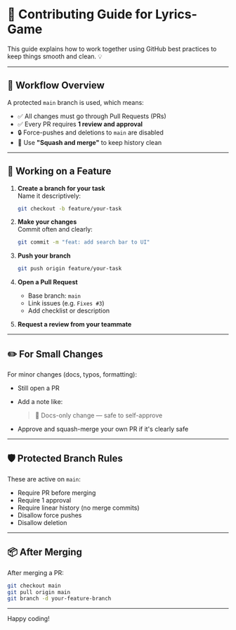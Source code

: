 
# 👥 Contributing Guide for Lyrics-Game

This guide explains how to work together using GitHub best practices to keep things smooth and clean. 💡

---

## 🔧 Workflow Overview

A protected `main` branch is used, which means:

- ✅ All changes must go through Pull Requests (PRs)
- ✅ Every PR requires **1 review and approval**
- 🔒 Force-pushes and deletions to `main` are disabled
- 🧼 Use **"Squash and merge"** to keep history clean

---

## 🔀 Working on a Feature

1. **Create a branch for your task**  
   Name it descriptively:
   ```bash
   git checkout -b feature/your-task
   ```

2. **Make your changes**  
   Commit often and clearly:
   ```bash
   git commit -m "feat: add search bar to UI"
   ```

3. **Push your branch**  
   ```bash
   git push origin feature/your-task
   ```

4. **Open a Pull Request**  
   - Base branch: `main`
   - Link issues (e.g. `Fixes #3`)
   - Add checklist or description

5. **Request a review from your teammate**

---

## ✏️ For Small Changes

For minor changes (docs, typos, formatting):

- Still open a PR
- Add a note like:  
  > 📘 Docs-only change — safe to self-approve

- Approve and squash-merge your own PR if it's clearly safe

---

## 🛡️ Protected Branch Rules

These are active on `main`:

- Require PR before merging
- Require 1 approval
- Require linear history (no merge commits)
- Disallow force pushes
- Disallow deletion

---

## 📦 After Merging

After merging a PR:

```bash
git checkout main
git pull origin main
git branch -d your-feature-branch
```

---

Happy coding!
